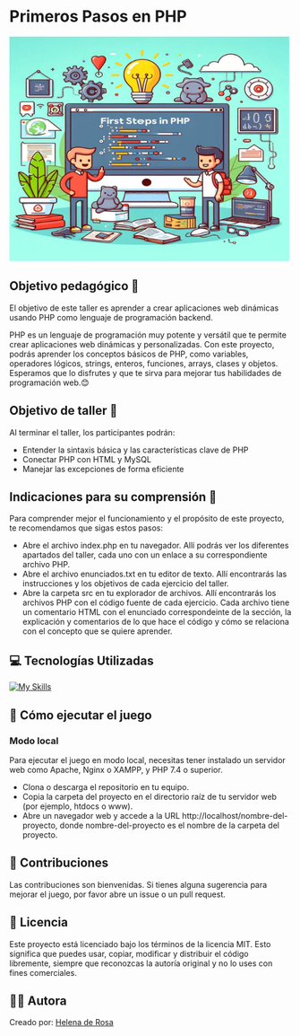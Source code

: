 # Primeros Pasos en PHP
<img src="./php first steps.jpg" alt="Imagen Primeros Pasos para README" height="400" width="500">

## Objetivo pedagógico 🎯

El objetivo de este taller es aprender a crear aplicaciones web dinámicas usando PHP como lenguaje de programación backend.

PHP es un lenguaje de programación muy potente y versátil que te permite crear aplicaciones web dinámicas y personalizadas. Con este proyecto, podrás aprender los conceptos básicos de PHP, como variables, operadores lógicos, strings, enteros, funciones, arrays, clases y objetos. Esperamos que lo disfrutes y que te sirva para mejorar tus habilidades de programación web.😊

## Objetivo de taller 🚀

Al terminar el taller, los participantes podrán:

- Entender la sintaxis básica y las características clave de PHP
- Conectar PHP con HTML y MySQL
- Manejar las excepciones de forma eficiente

## Indicaciones para su comprensión 🧠

Para comprender mejor el funcionamiento y el propósito de este proyecto, te recomendamos que sigas estos pasos:

- Abre el archivo index.php en tu navegador. Allí podrás ver los diferentes apartados del taller, cada uno con un enlace a su correspondiente archivo PHP.
- Abre el archivo enunciados.txt en tu editor de texto. Allí encontrarás las instrucciones y los objetivos de cada ejercicio del taller.
- Abre la carpeta src en tu explorador de archivos. Allí encontrarás los archivos PHP con el código fuente de cada ejercicio. Cada archivo tiene un comentario HTML con el enunciado correspondeinte de la sección, la explicación y comentarios de lo que hace el código y cómo se relaciona con el concepto que se quiere aprender.

## 💻 Tecnologías Utilizadas

[![My Skills](https://skillicons.dev/icons?i=php,html)](https://skillicons.dev)

## 🚀 Cómo ejecutar el juego

### Modo local

Para ejecutar el juego en modo local, necesitas tener instalado un servidor web como Apache, Nginx o XAMPP, y PHP 7.4 o superior.

- Clona o descarga el repositorio en tu equipo.
- Copia la carpeta del proyecto en el directorio raíz de tu servidor web (por ejemplo, htdocs o www).
- Abre un navegador web y accede a la URL http://localhost/nombre-del-proyecto, donde nombre-del-proyecto es el nombre de la carpeta del proyecto.

## 🤝 Contribuciones

Las contribuciones son bienvenidas. Si tienes alguna sugerencia para mejorar el juego, por favor abre un issue o un pull request.


## 📜 Licencia

Este proyecto está licenciado bajo los términos de la licencia MIT. Esto significa que puedes usar, copiar, modificar y distribuir el código libremente, siempre que reconozcas la autoría original y no lo uses con fines comerciales.

## 👩‍💻 Autora

Creado por: [Helena de Rosa](https://github.com/HelenaDR84)

